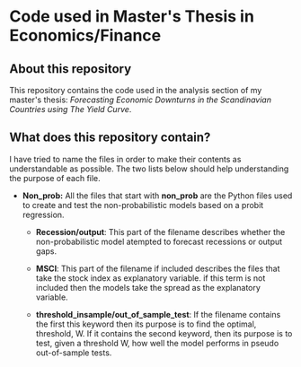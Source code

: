 # Code used in Master's Thesis in Economics/Finance

## About this repository
This repository contains the code used in the analysis section of my master's thesis: *Forecasting Economic Downturns in the
Scandinavian Countries using The Yield Curve*. 

## What does this repository contain?
I have tried to name the files in order to make their contents as understandable as possible. The two lists below should 
help understanding the purpose of each file. 

* **Non_prob:** All the files that start with **non_prob** are the Python files used to create and test the non-probabilistic
models based on a probit regression.

  * **Recession/output**: This part of the filename describes whether the non-probabilistic model atempted to forecast
  recessions or output gaps. 

  * **MSCI**: This part of the filename if included describes the files that take the stock index as explanatory variable. 
  if this term is not included then the models take the spread as the explanatory variable. 
  
  * **threshold_insample/out_of_sample_test**: If the filename contains the first this keyword then its purpose is to 
  find the optimal, threshold, W. If it contains the second keyword, then its purpose is to test, given a threshold W, how well
  the model performs in pseudo out-of-sample tests. 
  
